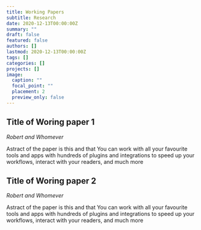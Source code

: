 ```yaml
---
title: Working Papers
subtitle: Research
date: 2020-12-13T00:00:00Z
summary: ""
draft: false
featured: false
authors: []
lastmod: 2020-12-13T00:00:00Z
tags: []
categories: []
projects: []
image:
  caption: ""
  focal_point: ""
  placement: 2
  preview_only: false
---
```

## Title of Woring paper 1

*Robert and Whomever*

Astract of the paper is this and that You can work with all your favourite tools and apps with hundreds of plugins and integrations to speed up your workflows, interact with your readers, and much more

## Title of Woring paper 2

*Robert and Whomever*

Astract of the paper is this and that You can work with all your favourite tools and apps with hundreds of plugins and integrations to speed up your workflows, interact with your readers, and much more